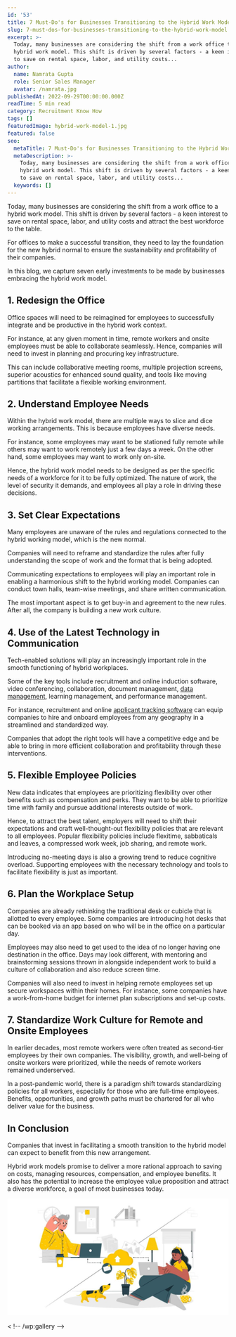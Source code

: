 ```yaml
---
id: '53'
title: 7 Must-Do's for Businesses Transitioning to the Hybrid Work Model
slug: 7-must-dos-for-businesses-transitioning-to-the-hybrid-work-model
excerpt: >-
  Today, many businesses are considering the shift from a work office to a
  hybrid work model. This shift is driven by several factors - a keen interest
  to save on rental space, labor, and utility costs...
author:
  name: Namrata Gupta
  role: Senior Sales Manager
  avatar: /namrata.jpg
publishedAt: 2022-09-29T00:00:00.000Z
readTime: 5 min read
category: Recruitment Know How
tags: []
featuredImage: hybrid-work-model-1.jpg
featured: false
seo:
  metaTitle: 7 Must-Do's for Businesses Transitioning to the Hybrid Work Model
  metaDescription: >-
    Today, many businesses are considering the shift from a work office to a
    hybrid work model. This shift is driven by several factors - a keen interest
    to save on rental space, labor, and utility costs...
  keywords: []
---
```


Today, many businesses are considering the shift from a work office to a hybrid work model. This shift is driven by several factors - a keen interest to save on rental space, labor, and utility costs and attract the best workforce to the table.

For offices to make a successful transition, they need to lay the foundation for the new hybrid normal to ensure the sustainability and profitability of their companies.

<!--more-->

In this blog, we capture seven early investments to be made by businesses embracing the hybrid work model. 

## 1\. Redesign the Office 

Office spaces will need to be reimagined for employees to successfully integrate and be productive in the hybrid work context.

For instance, at any given moment in time, remote workers and onsite employees must be able to collaborate seamlessly. Hence, companies will need to invest in planning and procuring key infrastructure.

This can include collaborative meeting rooms, multiple projection screens, superior acoustics for enhanced sound quality, and tools like moving partitions that facilitate a flexible working environment. 

## 2\. Understand Employee Needs

Within the hybrid work model, there are multiple ways to slice and dice working arrangements. This is because employees have diverse needs.

For instance, some employees may want to be stationed fully remote while others may want to work remotely just a few days a week. On the other hand, some employees may want to work only on-site.

Hence, the hybrid work model needs to be designed as per the specific needs of a workforce for it to be fully optimized. The nature of work, the level of security it demands, and employees all play a role in driving these decisions. 

## 3\. Set Clear Expectations 

Many employees are unaware of the rules and regulations connected to the hybrid working model, which is the new normal.

Companies will need to reframe and standardize the rules after fully understanding the scope of work and the format that is being adopted.

Communicating expectations to employees will play an important role in enabling a harmonious shift to the hybrid working model. Companies can conduct town halls, team-wise meetings, and share written communication.

The most important aspect is to get buy-in and agreement to the new rules. After all, the company is building a new work culture. 

## 4\. Use of the Latest Technology in Communication 

Tech-enabled solutions will play an increasingly important role in the smooth functioning of hybrid workplaces.

Some of the key tools include recruitment and online induction software, video conferencing, collaboration, document management, [data management](https://www.thetalentpool.ai), learning management, and performance management.

For instance, recruitment and online [applicant tracking software](https://www.thetalentpool.ai/blogs/are-you-getting-rejected-by-the-applicant-tracking-software) can equip companies to hire and onboard employees from any geography in a streamlined and standardized way.

Companies that adopt the right tools will have a competitive edge and be able to bring in more efficient collaboration and profitability through these interventions.  

## 5\. Flexible Employee Policies 

New data indicates that employees are prioritizing flexibility over other benefits such as compensation and perks. They want to be able to prioritize time with family and pursue additional interests outside of work.

Hence, to attract the best talent, employers will need to shift their expectations and craft well-thought-out flexibility policies that are relevant to all employees. Popular flexibility policies include flexitime, sabbaticals and leaves, a compressed work week, job sharing, and remote work.

Introducing no-meeting days is also a growing trend to reduce cognitive overload. Supporting employees with the necessary technology and tools to facilitate flexibility is just as important.  

## 6\. Plan the Workplace Setup 

Companies are already rethinking the traditional desk or cubicle that is allotted to every employee. Some companies are introducing hot desks that can be booked via an app based on who will be in the office on a particular day.

Employees may also need to get used to the idea of no longer having one destination in the office. Days may look different, with mentoring and brainstorming sessions thrown in alongside independent work to build a culture of collaboration and also reduce screen time.

Companies will also need to invest in helping remote employees set up secure workspaces within their homes. For instance, some companies have a work-from-home budget for internet plan subscriptions and set-up costs. 

## **7\. Standardize Work Culture for Remote and Onsite Employees**

In earlier decades, most remote workers were often treated as second-tier employees by their own companies. The visibility, growth, and well-being of onsite workers were prioritized, while the needs of remote workers remained underserved.

In a post-pandemic world, there is a paradigm shift towards standardizing policies for all workers, especially for those who are full-time employees. Benefits, opportunities, and growth paths must be chartered for all who deliver value for the business. 

## In Conclusion

Companies that invest in facilitating a smooth transition to the hybrid model can expect to benefit from this new arrangement.

Hybrid work models promise to deliver a more rational approach to saving on costs, managing resources, compensation, and employee benefits. It also has the potential to increase the employee value proposition and attract a diverse workforce, a goal of most businesses today. 

![hybrid-work-model](images/hybrid-work-model-1-1024x537.jpg)

< !-- /wp:gallery -->
